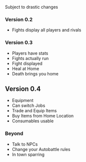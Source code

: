 Subject to drastic changes

### Version 0.2
- Fights display all players and rivals

### Version 0.3
- Players have stats
- Fights actually run
- Fight displayed
- Heal at Home
- Death brings you home

## Version 0.4
- Equipment
- Can switch Jobs
- Trade and Equip Items
- Buy Items from Home Location
- Consumables usable

### Beyond
- Talk to NPCs
- Change your Autobattle rules
- In town sparring
